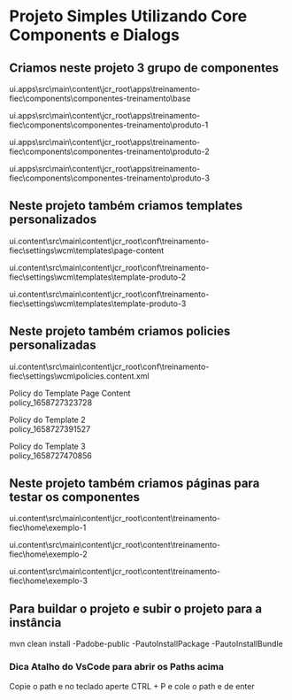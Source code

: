 # Projeto Simples Utilizando Core Components e Dialogs

## Criamos neste projeto 3 grupo de componentes
ui.apps\src\main\content\jcr_root\apps\treinamento-fiec\components\componentes-treinamento\base

ui.apps\src\main\content\jcr_root\apps\treinamento-fiec\components\componentes-treinamento\produto-1

ui.apps\src\main\content\jcr_root\apps\treinamento-fiec\components\componentes-treinamento\produto-2

ui.apps\src\main\content\jcr_root\apps\treinamento-fiec\components\componentes-treinamento\produto-3

## Neste projeto também criamos templates personalizados
ui.content\src\main\content\jcr_root\conf\treinamento-fiec\settings\wcm\templates\page-content

ui.content\src\main\content\jcr_root\conf\treinamento-fiec\settings\wcm\templates\template-produto-2

ui.content\src\main\content\jcr_root\conf\treinamento-fiec\settings\wcm\templates\template-produto-3

## Neste projeto também criamos policies personalizadas
ui.content\src\main\content\jcr_root\conf\treinamento-fiec\settings\wcm\policies\.content.xml

Policy do Template Page Content<br/>
policy_1658727323728

Policy do Template 2<br/>
policy_1658727391527

Policy do Template 3<br/>
policy_1658727470856

## Neste projeto também criamos páginas para testar os componentes
ui.content\src\main\content\jcr_root\content\treinamento-fiec\home\exemplo-1

ui.content\src\main\content\jcr_root\content\treinamento-fiec\home\exemplo-2

ui.content\src\main\content\jcr_root\content\treinamento-fiec\home\exemplo-3


## Para buildar o projeto e subir o projeto para a instância

mvn clean install -Padobe-public -PautoInstallPackage -PautoInstallBundle

### Dica Atalho do VsCode para abrir os Paths acima

Copie o path e no teclado aperte CTRL + P e cole o path e de enter